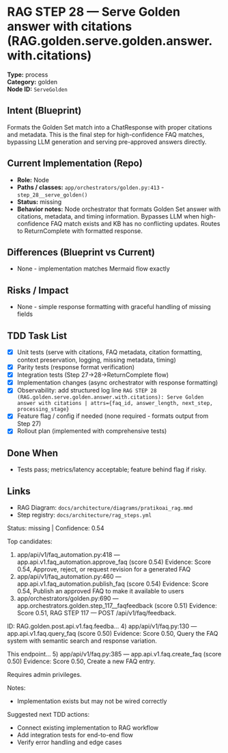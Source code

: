 # RAG STEP 28 — Serve Golden answer with citations (RAG.golden.serve.golden.answer.with.citations)

**Type:** process  
**Category:** golden  
**Node ID:** `ServeGolden`

## Intent (Blueprint)
Formats the Golden Set match into a ChatResponse with proper citations and metadata. This is the final step for high-confidence FAQ matches, bypassing LLM generation and serving pre-approved answers directly.

## Current Implementation (Repo)
- **Role:** Node
- **Paths / classes:** `app/orchestrators/golden.py:413` - `step_28__serve_golden()`
- **Status:** missing
- **Behavior notes:** Node orchestrator that formats Golden Set answer with citations, metadata, and timing information. Bypasses LLM when high-confidence FAQ match exists and KB has no conflicting updates. Routes to ReturnComplete with formatted response.

## Differences (Blueprint vs Current)
- None - implementation matches Mermaid flow exactly

## Risks / Impact
- None - simple response formatting with graceful handling of missing fields

## TDD Task List
- [x] Unit tests (serve with citations, FAQ metadata, citation formatting, context preservation, logging, missing metadata, timing)
- [x] Parity tests (response format verification)
- [x] Integration tests (Step 27→28→ReturnComplete flow)
- [x] Implementation changes (async orchestrator with response formatting)
- [x] Observability: add structured log line
  `RAG STEP 28 (RAG.golden.serve.golden.answer.with.citations): Serve Golden answer with citations | attrs={faq_id, answer_length, next_step, processing_stage}`
- [x] Feature flag / config if needed (none required - formats output from Step 27)
- [x] Rollout plan (implemented with comprehensive tests)

## Done When
- Tests pass; metrics/latency acceptable; feature behind flag if risky.

## Links
- RAG Diagram: `docs/architecture/diagrams/pratikoai_rag.mmd`
- Step registry: `docs/architecture/rag_steps.yml`


<!-- AUTO-AUDIT:BEGIN -->
Status: missing  |  Confidence: 0.54

Top candidates:
1) app/api/v1/faq_automation.py:418 — app.api.v1.faq_automation.approve_faq (score 0.54)
   Evidence: Score 0.54, Approve, reject, or request revision for a generated FAQ
2) app/api/v1/faq_automation.py:460 — app.api.v1.faq_automation.publish_faq (score 0.54)
   Evidence: Score 0.54, Publish an approved FAQ to make it available to users
3) app/orchestrators/golden.py:690 — app.orchestrators.golden.step_117__faqfeedback (score 0.51)
   Evidence: Score 0.51, RAG STEP 117 — POST /api/v1/faq/feedback.

ID: RAG.golden.post.api.v1.faq.feedba...
4) app/api/v1/faq.py:130 — app.api.v1.faq.query_faq (score 0.50)
   Evidence: Score 0.50, Query the FAQ system with semantic search and response variation.

This endpoint...
5) app/api/v1/faq.py:385 — app.api.v1.faq.create_faq (score 0.50)
   Evidence: Score 0.50, Create a new FAQ entry.

Requires admin privileges.

Notes:
- Implementation exists but may not be wired correctly

Suggested next TDD actions:
- Connect existing implementation to RAG workflow
- Add integration tests for end-to-end flow
- Verify error handling and edge cases
<!-- AUTO-AUDIT:END -->